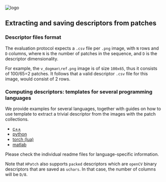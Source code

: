 ![logo](../utils/imgs/hpatch.png "logo") 
## Extracting and saving descriptors from patches

### Descriptor files format

The evaluation protocol expects a `.csv` file per `.png` image, with
`N` rows and `D` columns, where `N` is the number of patches in the
sequence, and `D` is the descriptor dimensionality.

For example, the `v_dogman\ref.png` image is of size `100x65`, thus it
consists of 100/65=2 patches. It follows that a valid descriptor `.csv`
file for this image, would consist of 2 rows.

### Computing descriptors: templates for several programming languages

We provide examples for several languages, together with guides on how
to use template to extract a trivial descriptor from the images with
the patch collections. 

* [c++](c++/readme.md)
* [python](python/readme.md)
* [torch (lua)](torch/readme.md)
* [matlab](matlab/readme.md)

Please check the individual readme files for language-specific information.

Note that `HPatch` also supports `packed` descriptors which are
`openCV` binary descriptors that are saved as `uchars`. In that case,
the number of columns will be `D/8`.
